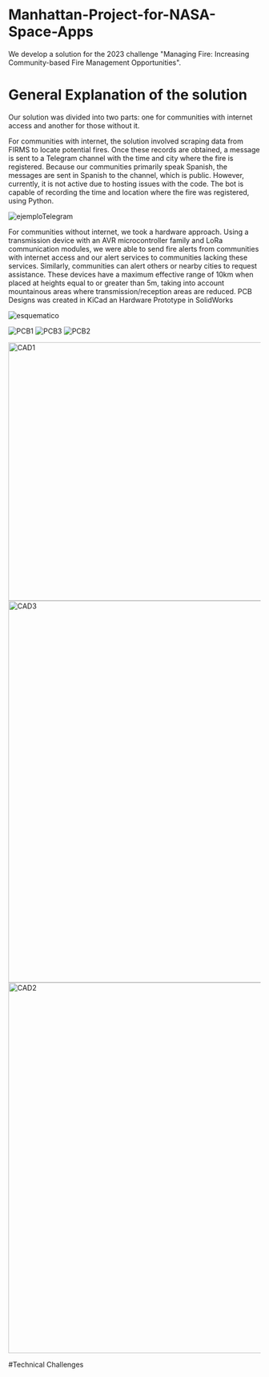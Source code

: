 # Manhattan-Project-for-NASA-Space-Apps
We develop a solution for the 2023 challenge "Managing Fire: Increasing Community-based Fire Management Opportunities".

# General Explanation of the solution
Our solution was divided into two parts: one for communities with internet access and another for those without it.

For communities with internet, the solution involved scraping data from FIRMS to locate potential fires. Once these records are obtained, a message is sent to a Telegram channel with the time and city where the fire is registered. Because our communities primarily speak Spanish, the messages are sent in Spanish to the channel, which is public. However, currently, it is not active due to hosting issues with the code. The bot is capable of recording the time and location where the fire was registered, using Python.

![ejemploTelegram](https://github.com/Fernando1San/Manhattan-Project-for-NASA-Space-Apps/assets/113205429/27ce8861-cf7a-4553-b358-c6518b762529)

For communities without internet, we took a hardware approach. Using a transmission device with an AVR microcontroller family and LoRa communication modules, we were able to send fire alerts from communities with internet access and our alert services to communities lacking these services. Similarly, communities can alert others or nearby cities to request assistance. These devices have a maximum effective range of 10km when placed at heights equal to or greater than 5m, taking into account mountainous areas where transmission/reception areas are reduced.
PCB Designs was created in KiCad an Hardware Prototype in SolidWorks

![esquematico](https://github.com/Fernando1San/Manhattan-Project-for-NASA-Space-Apps/assets/113205429/21d2332a-0637-4f6a-accd-b4089e2feef7)

![PCB1](https://github.com/Fernando1San/Manhattan-Project-for-NASA-Space-Apps/assets/113205429/46e48df2-2b22-4a38-a0fb-e1fe686e3483)
![PCB3](https://github.com/Fernando1San/Manhattan-Project-for-NASA-Space-Apps/assets/113205429/845789d9-e386-4ee0-9001-8b743f5dae1f)
![PCB2](https://github.com/Fernando1San/Manhattan-Project-for-NASA-Space-Apps/assets/113205429/10c868d5-da71-4e39-a896-f13f2be5dc42)

<img width="516" alt="CAD1" src="https://github.com/Fernando1San/Manhattan-Project-for-NASA-Space-Apps/assets/113205429/1aa4391d-1b90-466d-acc4-aa58e77841c2">
<img width="762" alt="CAD3" src="https://github.com/Fernando1San/Manhattan-Project-for-NASA-Space-Apps/assets/113205429/816fbc6c-1030-49b8-afb0-1c8032cbfa12">
<img width="740" alt="CAD2" src="https://github.com/Fernando1San/Manhattan-Project-for-NASA-Space-Apps/assets/113205429/342309a4-cc30-48ad-82b3-dcc47e919691">


#Technical Challenges
